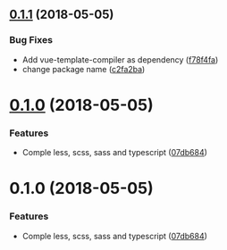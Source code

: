 <a name="0.1.1"></a>
## [0.1.1](https://github.com/znck/vuepack/compare/v0.1.0...v0.1.1) (2018-05-05)


### Bug Fixes

* Add vue-template-compiler as dependency ([f78f4fa](https://github.com/znck/vuepack/commit/f78f4fa))
* change package name ([c2fa2ba](https://github.com/znck/vuepack/commit/c2fa2ba))



<a name="0.1.0"></a>
# [0.1.0](https://github.com/znck/vuepack/compare/07db684...v0.1.0) (2018-05-05)


### Features

* Comple less, scss, sass and typescript ([07db684](https://github.com/znck/vuepack/commit/07db684))



<a name="0.1.0"></a>
# 0.1.0 (2018-05-05)


### Features

* Comple less, scss, sass and typescript ([07db684](https://github.com/znck/vuepack/commit/07db684))



